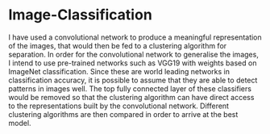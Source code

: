 # Image-Classification

I have used a convolutional network to produce a meaningful representation of the images,
that would then be fed to a clustering algorithm for separation. In order for the convolutional
network to generalise the images, I intend to use pre-trained networks such as VGG19 with
weights based on ImageNet classification. Since these are world leading networks in
classification accuracy, it is possible to assume that they are able to detect patterns in images
well. The top fully connected layer of these classifiers would be removed so that the clustering
algorithm can have direct access to the representations built by the convolutional network.
Different clustering algorithms are then compared in order to arrive at the best model.
